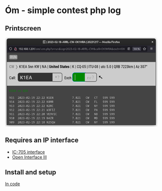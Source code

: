 # Óm - simple contest php log

## Printscreen
<img src="https://raw.githubusercontent.com/ok1hra/Om/main/printscreen.png">

## Requires an IP interface
- [IC-705 interface](https://github.com/ok1hra/IC-705_Interface)
- [Open Interface III](https://github.com/ok1hra/k3ng_cw_keyer)

## Install and setup
[In code](https://github.com/ok1hra/om/blob/main/.om.php#L58)
